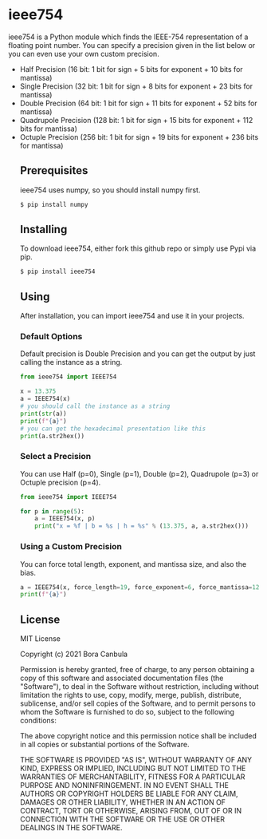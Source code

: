 # ieee754

ieee754 is a Python module which finds the IEEE-754 representation of a floating point number. You can specify a precision given in the list below or you can even use your own custom precision.
<ul>
<li>Half Precision (16 bit: 1 bit for sign + 5 bits for exponent + 10 bits for mantissa)</li>
<li>Single Precision (32 bit: 1 bit for sign + 8 bits for exponent + 23 bits for mantissa)</li>
<li>Double Precision (64 bit: 1 bit for sign + 11 bits for exponent + 52 bits for mantissa)</li>
<li>Quadrupole Precision (128 bit: 1 bit for sign + 15 bits for exponent + 112 bits for mantissa)</li>
<li>Octuple Precision (256 bit: 1 bit for sign + 19 bits for exponent + 236 bits for mantissa)</li>

## Prerequisites

ieee754 uses numpy, so you should install numpy first.
```sh
$ pip install numpy
```

## Installing

To download ieee754, either fork this github repo or simply use Pypi via pip.
```sh
$ pip install ieee754
```

## Using
After installation, you can import ieee754 and use it in your projects.

### Default Options
Default precision is Double Precision and you can get the output by just calling the instance as a string.
```Python
from ieee754 import IEEE754

x = 13.375
a = IEEE754(x)
# you should call the instance as a string
print(str(a))
print(f"{a}")
# you can get the hexadecimal presentation like this
print(a.str2hex())
```

### Select a Precision
You can use Half (p=0), Single (p=1), Double (p=2), Quadrupole (p=3) or Octuple precision (p=4).
```Python
from ieee754 import IEEE754

for p in range(5):
    a = IEEE754(x, p)
    print("x = %f | b = %s | h = %s" % (13.375, a, a.str2hex()))
```

### Using a Custom Precision
You can force total length, exponent, and mantissa size, and also the bias.
```Python
a = IEEE754(x, force_length=19, force_exponent=6, force_mantissa=12, force_bias=31)
print(f"{a}")
```



License
----

MIT License

Copyright (c) 2021 Bora Canbula

Permission is hereby granted, free of charge, to any person obtaining a copy of this software and associated documentation files (the "Software"), to deal in the Software without restriction, including without limitation the rights to use, copy, modify, merge, publish, distribute, sublicense, and/or sell copies of the Software, and to permit persons to whom the Software is furnished to do so, subject to the following conditions:

The above copyright notice and this permission notice shall be included in all copies or substantial portions of the Software.

THE SOFTWARE IS PROVIDED "AS IS", WITHOUT WARRANTY OF ANY KIND, EXPRESS OR IMPLIED, INCLUDING BUT NOT LIMITED TO THE WARRANTIES OF MERCHANTABILITY, FITNESS FOR A PARTICULAR PURPOSE AND NONINFRINGEMENT. IN NO EVENT SHALL THE AUTHORS OR COPYRIGHT HOLDERS BE LIABLE FOR ANY CLAIM, DAMAGES OR OTHER LIABILITY, WHETHER IN AN ACTION OF CONTRACT, TORT OR OTHERWISE, ARISING FROM, OUT OF OR IN CONNECTION WITH THE SOFTWARE OR THE USE OR OTHER DEALINGS IN THE SOFTWARE.
